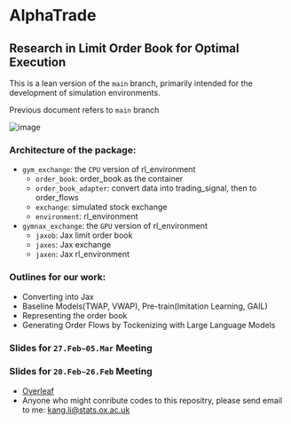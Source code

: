 # AlphaTrade

## Research in Limit Order Book for Optimal Execution


This is a lean version of the `main` branch, primarily intended for the development of simulation environments.

Previous document refers to `main` branch



![image](https://user-images.githubusercontent.com/37290277/233871831-cd0f3afd-62c0-4e0f-a16e-71e932784211.png)



### Architecture of the package:
* `gym_exchange`: the `CPU` version of rl_environment
  * `order_book`: order_book as the container
  * `order_book_adapter`: convert data into trading_signal, then to order_flows
  * `exchange`: simulated stock exchange
  * `environment`: rl_environment
* `gymnax_exchange`: the `GPU` version of rl_environment
  * `jaxob`: Jax limit order book
  * `jaxes`: Jax exchange
  * `jaxen`: Jax rl_environment

### Outlines for our work:
* Converting into Jax
* Baseline Models(TWAP, VWAP), Pre-train(Imitation Learning, GAIL)
* Representing the order book
* Generating Order Flows by Tockenizing with Large Language Models

### Slides for `27.Feb~05.Mar` Meeting 

### Slides for `20.Feb~26.Feb` Meeting 
* [Overleaf](https://www.overleaf.com/7842834529bwxpvqnsdqsv)
* Anyone who might conribute codes to this repositry, please send email to me: kang.li@stats.ox.ac.uk 
